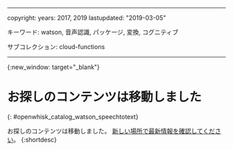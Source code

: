 
---

copyright:
  years: 2017, 2019
lastupdated: "2019-03-05"

キーワード: watson, 音声認識, パッケージ, 変換, コグニティブ

サブコレクション: cloud-functions

---


{:new_window: target="_blank"}
# お探しのコンテンツは移動しました
{: #openwhisk_catalog_watson_speechtotext}

お探しのコンテンツは移動しました。 [新しい場所で最新情報を確認してください](/docs/openwhisk?topic=cloud-functions-pkg_speech_to_text)。
{:shortdesc}
